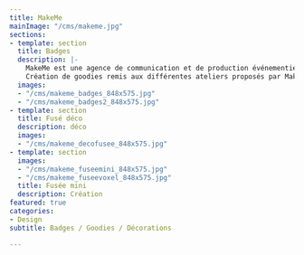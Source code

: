 ```yaml
---
title: MakeMe
mainImage: "/cms/makeme.jpg"
sections:
- template: section
  title: Badges
  description: |-
    MakeMe est une agence de communication et de production événementielle spécialisée dans le mouvement des Makers et la démocratisation des usages numériques. En 2018, j'ai participé à l'organisation de MakeMeFest Angers.
    Création de goodies remis aux différentes ateliers proposés par MakeMe lors de l'évènement.
  images:
  - "/cms/makeme_badges_848x575.jpg"
  - "/cms/makeme_badges2_848x575.jpg"
- template: section
  title: Fusé déco
  description: déco
  images:
  - "/cms/makeme_decofusee_848x575.jpg"
- template: section
  images:
  - "/cms/makeme_fuseemini_848x575.jpg"
  - "/cms/makeme_fuseevoxel_848x575.jpg"
  title: Fusée mini
  description: Création
featured: true
categories:
- Design
subtitle: Badges / Goodies / Décorations

---
```

